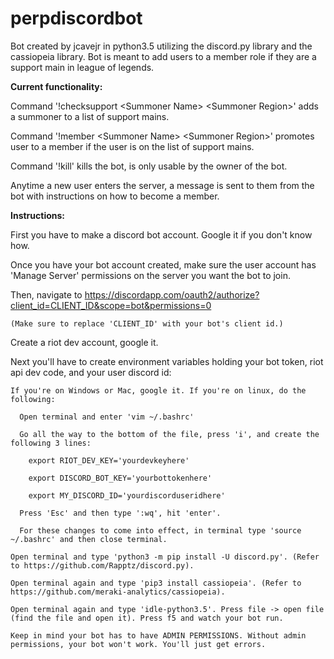 # perpdiscordbot
Bot created by jcavejr in python3.5 utilizing the discord.py library and the cassiopeia library. Bot is meant to add users to a member role if they are a support main in league of legends.



<strong>Current functionality:</strong>

  Command '!checksupport \<Summoner Name\> \<Summoner Region\>' adds a summoner to a list of support mains.

  Command '!member \<Summoner Name\> \<Summoner Region\>' promotes user to a member if the user is on the list of support mains.
  
  Command '!kill' kills the bot, is only usable by the owner of the bot.
  
  Anytime a new user enters the server, a message is sent to them from the bot with instructions on how to become a member.
  
  
  
<strong>Instructions:</strong>

  First you have to make a discord bot account. Google it if you don't know how.
  
  Once you have your bot account created, make sure the user account has 'Manage Server' permissions on the server you want the bot to join.
  
  Then, navigate to https://discordapp.com/oauth2/authorize?client_id=CLIENT_ID&scope=bot&permissions=0
  
    (Make sure to replace 'CLIENT_ID' with your bot's client id.)
    
  Create a riot dev account, google it.
  
  Next you'll have to create environment variables holding your bot token, riot api dev code, and your user discord id:
  
    If you're on Windows or Mac, google it. If you're on linux, do the following:
    
      Open terminal and enter 'vim ~/.bashrc'
      
      Go all the way to the bottom of the file, press 'i', and create the following 3 lines:
      
        export RIOT_DEV_KEY='yourdevkeyhere'
        
        export DISCORD_BOT_KEY='yourbottokenhere'
        
        export MY_DISCORD_ID='yourdiscorduseridhere'
        
      Press 'Esc' and then type ':wq', hit 'enter'.
      
      For these changes to come into effect, in terminal type 'source ~/.bashrc' and then close terminal.
      
    Open terminal and type 'python3 -m pip install -U discord.py'. (Refer to https://github.com/Rapptz/discord.py).
    
    Open terminal again and type 'pip3 install cassiopeia'. (Refer to https://github.com/meraki-analytics/cassiopeia).
    
    Open terminal again and type 'idle-python3.5'. Press file -> open file (find the file and open it). Press f5 and watch your bot run.
    
    Keep in mind your bot has to have ADMIN PERMISSIONS. Without admin permissions, your bot won't work. You'll just get errors.
    
    
